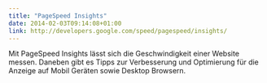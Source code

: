 ```yaml
---
title: "PageSpeed Insights"
date: 2014-02-03T09:14:08+01:00
link: http://developers.google.com/speed/pagespeed/insights/
---
```

Mit PageSpeed Insights lässt sich die Geschwindigkeit einer Website messen. Daneben gibt es Tipps zur Verbesserung und Optimierung für die Anzeige auf Mobil Geräten sowie Desktop Browsern.